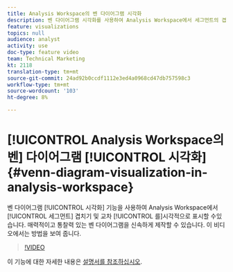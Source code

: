 ```yaml
---
title: Analysis Workspace의 벤 다이어그램 시각화
description: 벤 다이어그램 시각화를 사용하여 Analysis Workspace에서 세그먼트의 겹치기 및 교차를 시각적으로 표시할 수 있습니다. 매력적이고 통찰력 있는 벤 다이어그램을 신속하게 만들 수 있습니다. 이 비디오에서는 방법을 보여 줍니다.
feature: visualizations
topics: null
audience: analyst
activity: use
doc-type: feature video
team: Technical Marketing
kt: 2118
translation-type: tm+mt
source-git-commit: 24ad92b0ccdf1112e3ed4a0968cd47db757598c3
workflow-type: tm+mt
source-wordcount: '103'
ht-degree: 8%

---
```



# [!UICONTROL Analysis Workspace의 벤] 다이어그램 [!UICONTROL 시각화] {#venn-diagram-visualization-in-analysis-workspace}

벤 다이어그램 [!UICONTROL 시각화] 기능을 사용하여 Analysis Workspace에서 [!UICONTROL 세그먼트] 겹치기 및 교차 [!UICONTROL 를]시각적으로 표시할 수있습니다. 매력적이고 통찰력 있는 벤  다이어그램을 신속하게 제작할 수 있습니다. 이 비디오에서는 방법을 보여 줍니다.

>[!VIDEO](https://video.tv.adobe.com/v/23987/?quality=12)

이 기능에 대한 자세한 내용은 [설명서를 참조하십시오](https://marketing.adobe.com/resources/help/ko_KR/analytics/analysis-workspace/venn.html).
